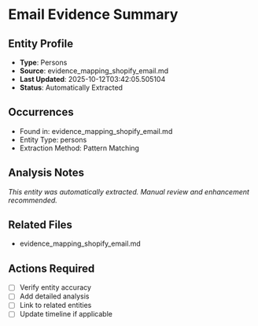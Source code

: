 # Email Evidence Summary

## Entity Profile
- **Type**: Persons
- **Source**: evidence_mapping_shopify_email.md
- **Last Updated**: 2025-10-12T03:42:05.505104
- **Status**: Automatically Extracted

## Occurrences
- Found in: evidence_mapping_shopify_email.md
- Entity Type: persons
- Extraction Method: Pattern Matching

## Analysis Notes
*This entity was automatically extracted. Manual review and enhancement recommended.*

## Related Files
- evidence_mapping_shopify_email.md

## Actions Required
- [ ] Verify entity accuracy
- [ ] Add detailed analysis
- [ ] Link to related entities
- [ ] Update timeline if applicable
